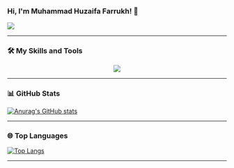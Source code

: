 ### Hi, I'm Muhammad Huzaifa Farrukh! 👋

![](https://komarev.com/ghpvc/?username=MuhammadHuzaifaFarrukh)

---

### 🛠️ My Skills and Tools
<p align="center">
  <img src="https://skillicons.dev/icons?i=c,cpp,html,css,js,python,git,github,vscode,godot,unity" />
</p>

---

### 📊 GitHub Stats

[![Anurag's GitHub stats](https://github-readme-stats.vercel.app/api?username=MuhammadHuzaifaFarrukh&show_icons=true&theme=dracula)](https://github.com/anuraghazra/github-readme-stats)

---

### 🌐 Top Languages

[![Top Langs](https://github-readme-stats.vercel.app/api/top-langs/?username=MuhammadHuzaifaFarrukh&layout=compact&theme=dracula)](https://github.com/anuraghazra/github-readme-stats)

---


